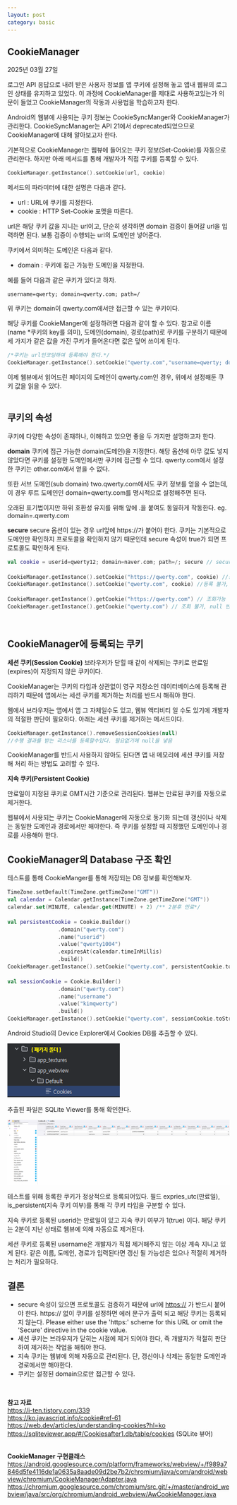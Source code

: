 ```yaml
---
layout: post
category: basic
---
```


## CookieManager

2025년 03월 27일  

로그인 API 응답으로 내려 받은 사용자 정보를 앱 쿠키에 설정해 놓고 앱내 웹뷰의 로그인 상태를 유지하고 있었다.
이 과정에 CookieManager를 제대로 사용하고있는가 의문이 들었고 CookieManager의 작동과 사용법을 학습하고자 한다.

Android의 웹뷰에 사용되는 쿠키 정보는 CookieSyncManger와 CookieManager가 관리한다. CookieSyncManager는 API 21에서 deprecated되었으므로 CookieManager에 대해 알아보고자 한다.


기본적으로 CookieManager는 웹뷰에 들어오는 쿠키 정보(Set-Cookie)를 자동으로 관리한다. 하지만 아래 메서드를 통해 개발자가 직접 쿠키를 등록할 수 있다.   

```kotlin
CookieManager.getInstance().setCookie(url, cookie)
```

메서드의 파라미터에 대한 설명은 다음과 같다.

- url : URL에 쿠키를 지정한다.
- cookie : HTTP Set-Cookie 포맷을 따른다.
 

url은 해당 쿠키 값을 지니는 url이고, 단순히 생각하면 domain 검증이 들어갈 url을 입력하면 된다. 보통 검증이 수행되는 url의 도메인만 넣어준다.

쿠키에서 의미하는 도메인은 다음과 같다.

- domain : 쿠키에 접근 가능한 도메인을 지정한다.

예를 들어 다음과 같은 쿠키가 있다고 하자.

```
username=qwerty; domain=qwerty.com; path=/ 
```

위 쿠키는 domain이 qwerty.com에서만 접근할 수 있는 쿠키이다.

해당 쿠키를 CookieManger에 설정하려면 다음과 같이 할 수 있다. 참고로 이름(name *쿠키의 key를 의미), 도메인(domain), 경로(path)로 쿠키를 구분하기 때문에 세 가지가 같은 값을 가진 쿠키가 들어온다면 값은 덮어 쓰이게 된다.  

```kotlin
/*쿠키는 url인코딩하여 등록해야 한다.*/
CookieManager.getInstance().setCookie("qwerty.com","username=qwerty; domain=qwerty.com; path=/")
```

이제 웹뷰에서 읽어드린 페이지의 도메인이 qwerty.com인 경우, 위에서 설정해둔 쿠키 값을 읽을 수 있다.  
<br/>

## 쿠키의 속성

쿠키에 다양한 속성이 존재하나, 이해하고 있으면 좋을 두 가지만 설명하고자 한다.

**domain**
쿠키에 접근 가능한 domain(도메인)을 지정한다. 해당 옵션에 아무 값도 넣지 않았다면 쿠키를 설정한 도메인에서만 쿠키에 접근할 수 있다. qwerty.com에서 설정한 쿠키는 other.com에서 얻을 수 없다. 

또한 서브 도메인(sub domain) two.qwerty.com에서도 쿠키 정보를 얻을 수 없는데, 이 경우 루트 도메인인 domain=qwerty.com를 명시적으로 설정해주면 된다.

오래된 표기법이지만 하위 호환성 유지를 위해 앞에 .을 붙여도 동일하게 작동한다. 
eg. domain=.qwerty.com 

**secure**
secure 옵션이 있는 경우 url앞에 https://가 붙어야 한다. 쿠키는 기본적으로 도메인만 확인하지 프로토콜을 확인하지 않기 때문인데 secure 속성이 true가 되면 프로토콜도 확인하게 된다. 

```kotlin
val cookie = userid=qwerty12; domain=naver.com; path=/; secure // secure 속성을 지닌 쿠키

CookieManager.getInstance().setCookie("https://qwerty.com", cookie) //등록 가능
CookieManager.getInstance().setCookie("qwerty.com", cookie) //등록 불가, 안됨

CookieManager.getInstance().getCookie("https://qwerty.com") // 조회가능
CookieManager.getInstance().getCookie("qwerty.com") // 조회 불가, null 반환
```
<br/>

## CookieManager에 등록되는 쿠키

**세션 쿠키(Session Cookie)**
브라우저가 닫힐 때 같이 삭제되는 쿠키로 만료일(expires)이 지정되지 않은 쿠키이다.  

CookieManager는 쿠키의 타입과 상관없이 영구 저장소인 데이터베이스에 등록해 관리하기 때문에 앱에서는 세션 쿠키를 제거하는 처리를 반드시 해줘야 한다.

웹에서 브라우저는 앱에서 앱 그 자체일수도 있고, 웹뷰 액티비티 일 수도 있기에 개발자의 적절한 판단이 필요하다. 아래는 세션 쿠키를 제거하는 메서드이다. 

```kotlin
CookieManager.getInstance().removeSessionCookies(null) 
//수행 결과를 받는 리스너를 등록할수있다. 필요없기에 null을 넣음
```

CookieManager를 반드시 사용하지 않아도 된다면  앱 내 메모리에 세션 쿠키를 저장해 처리 하는 방법도 고려할 수 있다.

**지속 쿠키(Persistent Cookie)**

만료일이 지정된 쿠키로 GMT시간 기준으로 관리된다. 웹뷰는 만료된 쿠키를 자동으로 제거한다. 

웹뷰에서 사용되는 쿠키는 CookieManager에 자동으로 동기화 되는데 갱신이나 삭제는 동일한 도메인과 경로에서만 해야한다. 즉 쿠키를 설정할 때 지정했던 도메인이나 경로를 사용해야 한다. 
<br/>

## CookieManager의 Database 구조 확인
테스트를 통해 CookieManger를 통해 저장되는 DB 정보를 확인해보자.

```kotlin
TimeZone.setDefault(TimeZone.getTimeZone("GMT"))
val calendar = Calendar.getInstance(TimeZone.getTimeZone("GMT"))
calendar.set(MINUTE, calendar.get(MINUTE) + 2) /** 2분후 만료*/

val persistentCookie = Cookie.Builder()
                .domain("qwerty.com")
                .name("userid")
                .value("qwerty1004")
                .expiresAt(calendar.timeInMillis)
                .build()
CookieManager.getInstance().setCookie("qwerty.com", persistentCookie.toString())

val sessionCookie = Cookie.Builder()
                .domain("qwerty.com")
                .name("username")
                .value("kimqwerty")
                .build()
CookieManager.getInstance().setCookie("qwerty.com", sessionCookie.toString())
```

Android Studio의 Device Explorer에서 Cookies DB를 추출할 수 있다.

![image](/public/img/cookie01.png)


추출된 파일은 SQLite Viewer를 통해 확인한다.

![image](/public/img/cookie02.png)

테스트를 위해 등록한 쿠키가 정상적으로 등록되어있다. 
필드 expries_utc(만료일), is_persistent(지속 쿠키 여부)를 통해 각 쿠키 타입을 구분할 수 있다.

지속 쿠키로 등록된 userid는 만료일이 있고 지속 쿠키 여부가 1(true) 이다. 해당 쿠키는 2분이 지난 상태로 웹뷰에 의해 자동으로 제거된다.  

세션 쿠키로 등록된 username은 개발자가 직접 제거해주지 않는 이상 계속 지니고 있게 된다. 
같은 이름, 도메인, 경로가 입력된다면 갱신 될 가능성은 있으나 적절히 제거하는 처리가 필요하다.
<br/>

## 결론

- secure 속성이 있으면 프로토콜도 검증하기 때문에 url에 [https://](https://가) 가 반드시 붙어야 한다.
https:// 없이 쿠키를 설정하면 에러 문구가 출력 되고 해당 쿠키는 등록되지 않는다. 
Please either use the 'https:' scheme for this URL or omit the 'Secure' directive in the cookie value.
- 세션 쿠키는 브라우저가 닫히는 시점에 제거 되어야 한다, 즉 개발자가 적절히 판단하여 제거하는 작업을 해줘야 한다.
- 지속 쿠키는 웹뷰에 의해 자동으로 관리된다. 단, 갱신이나 삭제는 동일한 도메인과 경로에서만 해야한다.
- 쿠키는 설정된 domain으로만 접근할 수 있다.

<br/>

**참고 자료**  
https://i-ten.tistory.com/339  
https://ko.javascript.info/cookie#ref-61  
https://web.dev/articles/understanding-cookies?hl=ko   
https://sqliteviewer.app/#/Cookiesafter1.db/table/cookies (SQLite 뷰어)  
<br/>

**CookieManager 구현클래스**  
https://android.googlesource.com/platform/frameworks/webview/+/f989a7846d5fe4116de1a0635a8aade09d2be7b2/chromium/java/com/android/webview/chromium/CookieManagerAdapter.java
https://chromium.googlesource.com/chromium/src.git/+/master/android_webview/java/src/org/chromium/android_webview/AwCookieManager.java

